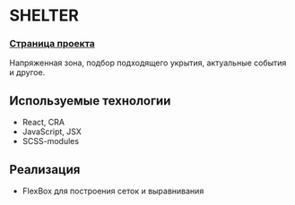 # SHELTER
### __[Страница проекта](https://dannylawn.github.io/shelter "Перейти на сайт")__ 
Напряженная зона, подбор подходящего укрытия, актуальные события и другое.

## Используемые технологии
- React, CRA
- JavaScript, JSX
- SCSS-modules

## Реализация
- FlexBox для построения сеток и выравнивания
